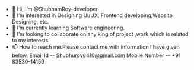 - 👋 Hi, I’m @ShubhamRoy-developer
- 👀 I’m interested in Designing UI/UX, Frontend developing,Website Designing, etc.
- 🌱 I’m currently learning Software engineering.
- 💞️ I’m looking to collaborate on any king of project ,work which is related to my interests.
- 📫 How to reach me.Please contact me with information I have given below.
     Email Id -- Shubhuroy6410@gmail.com
     Mobile Number -- +91 83530-14159

<!---
ShubhamRoy-developer/ShubhamRoy-developer is a ✨ special ✨ repository because its `README.md` (this file) appears on your GitHub profile.
You can click the Preview link to take a look at your changes.
--->
